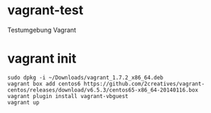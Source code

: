 # vagrant-test
Testumgebung Vagrant

# vagrant init
    sudo dpkg -i ~/Downloads/vagrant_1.7.2_x86_64.deb
    vagrant box add centos6 https://github.com/2creatives/vagrant-centos/releases/download/v6.5.3/centos65-x86_64-20140116.box
    vagrant plugin install vagrant-vbguest
    vagrant up
